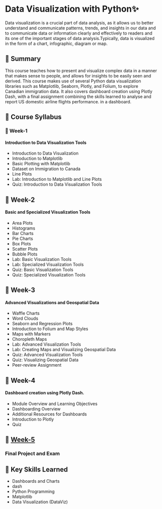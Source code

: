 # Data Visualization with Python✨

Data visualization is a crucial part of data analysis, as it allows us to better understand and communicate patterns, trends, and insights in our data and 
to communicate data or information clearly and effectively to readers and its one of the important stages of data analysis.Typically, data is visualized in the form of a chart, infographic, diagram or map.

## 📄 Summary

This course teaches how to present and visualize complex data in a manner that makes sense to people, and allows for insights to be easily seen and derived.
This course makes use of several Python data visualization libraries such as Matplotlib, Seaborn, Plotly, and Folium, to explore Canadian immigration data. 
It also covers dashboard creation using Plotly Dash, with a final assignment combining the skills learned to analyse and report US domestic airline flights performance. in a dashboard.

## 📑  Course Syllabus

### 📅 Week-1
#### Introduction to Data Visualization Tools

- Introduction to Data Visualization
- Introduction to Matplotlib
- Basic Plotting with Matplotlib
- Dataset on Immigration to Canada
- Line Plots
- Lab: Introduction to Matplotlib and Line Plots
- Quiz: Introduction to Data Visualization Tools

## 📅 Week-2
#### Basic and Specialized Visualization Tools

- Area Plots
- Histograms
- Bar Charts
- Pie Charts
- Box Plots
- Scatter Plots
- Bubble Plots
- Lab: Basic Visualization Tools
- Lab: Specialized Visualization Tools
- Quiz: Basic Visualization Tools
- Quiz: Specialized Visualization Tools

## 📅 Week-3

#### Advanced Visualizations and Geospatial Data

- Waffle Charts
- Word Clouds
- Seaborn and Regression Plots
- Introduction to Folium and Map Styles
- Maps with Markers
- Choropleth Maps
- Lab: Advanced Visualization Tools
- Lab: Creating Maps and Visualizing Geospatial Data
- Quiz: Advanced Visualization Tools
- Quiz: Visualizing Geospatial Data
- Peer-review Assignment

## 📅 Week-4

#### Dashboard creation using Plotly Dash.
- Module Overview and Learning Objectives
- Dashboarding Overview
- Additional Resources for Dashboards
- Introduction to Plotly
- Quiz

## 📅 [Week-5](https://github.com/DerartuDagne/IBM-Data-Science-Professional-Certificates/tree/main/08%3A%20Data%20Visualization%20with%20Python/Week.5%20Final%20Project%20and%20Exam)

### Final Project and Exam

## 🔑 Key Skills Learned

- Dashboards and Charts
- dash
- Python Programming
- Matplotlib
- Data Visualization (DataViz)
